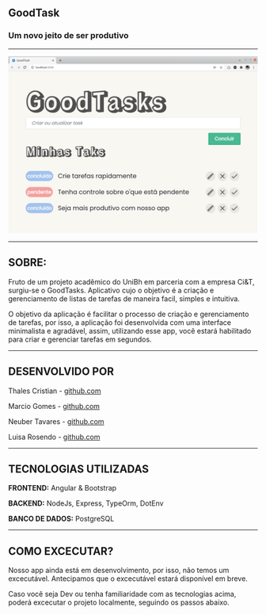 ## GoodTask
### Um novo jeito de ser produtivo
---
![Print da aplicação](https://github.com/chalestristian/goodtask/blob/main/img/print.png?raw=true)

---

## SOBRE:

Fruto de um projeto acadêmico do UniBh em parceria com a empresa Ci&T, surgiu-se o GoodTasks. Aplicativo cujo o objetivo é a criação e gerenciamento de listas de tarefas de maneira facil, simples e intuitiva.

O objetivo da aplicação é facilitar o processo de criação e gerenciamento de tarefas, por isso, a aplicação foi desenvolvida com uma interface minimalista e agradável, assim, utilizando esse app, você estará habilitado para criar e gerenciar tarefas em segundos.

---


## DESENVOLVIDO POR

Thales Cristian - [github.com](https://github.com/chalestristian)

Marcio Gomes - [github.com](https://github.com/marcio-gomes-neto)

Neuber Tavares - [github.com](https://github.com/neubertavares)

Luisa Rosendo - [github.com](https://github.com/luisarosendo)

---

## TECNOLOGIAS UTILIZADAS

**FRONTEND:** Angular & Bootstrap

**BACKEND:** NodeJs, Express, TypeOrm, DotEnv

**BANCO DE DADOS:** PostgreSQL 

---

## COMO EXCECUTAR?

Nosso app ainda está em desenvolvimento, por isso, não temos um excecutável. Antecipamos que o excecutável estará disponível em breve.

Caso você seja Dev ou tenha familiaridade com as tecnologias acima, poderá excecutar o projeto localmente, seguindo os passos abaixo.